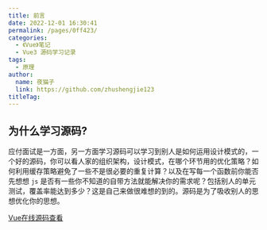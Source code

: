 ```yaml
---
title: 前言
date: 2022-12-01 16:30:41
permalink: /pages/0ff423/
categories:
  - 《Vue》笔记
  - Vue3 源码学习记录
tags:
  - 原理
author: 
  name: 夜猫子
  link: https://github.com/zhushengjie123
titleTag: 
---
```

## 为什么学习源码?

应付面试是一方面，另一方面学习源码可以学习到别人是如何运用设计模式的，一个好的源码，你可以看人家的组织架构，设计模式，在哪个环节用的优化策略？如何利用缓存策略避免了一些不是很必要的重复计算？以及在写每一个函数前你能否先想想 `js` 是否有一些你不知道的自带方法就能解决你的需求呢？包括别人的单元测试，覆盖率能达到多少？这是自己来做很难想的到的。源码是为了吸收别人的思想优化你的思想。

[Vue在线源码查看](https://github1s.com/vuejs/core/blob/HEAD/packages/runtime-core)

<!-- more -->